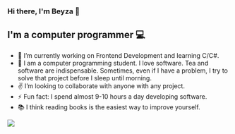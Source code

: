 ### Hi there, I'm Beyza 👋

## I'm a computer programmer :computer:

- 🔭 I’m currently working on Frontend Development and learning C/C#.
- 💬 I am a computer programming student. I love software. Tea and software are indispensable. Sometimes, even if I have a problem, I try to solve that project before I sleep until morning.
- ✌️ I’m looking to collaborate with anyone with any project.
- ⚡ Fun fact: I spend almost 9-10 hours a day developing software.
- 📚 I think reading books is the easiest way to improve yourself.


<img src="https://github-readme-stats.vercel.app/api?username=b-tekinli&show_icons=true&title_color=ff0000&icon_color=bb2acf&text_color=daf7dc&bg_color=000000">
